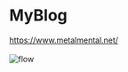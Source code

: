 # MyBlog
https://www.metalmental.net/<br><br>
![flow](https://github.com/Flupinochan/MyBlog/assets/140839406/9ca36797-66e8-4199-9c65-e59641f91012)
